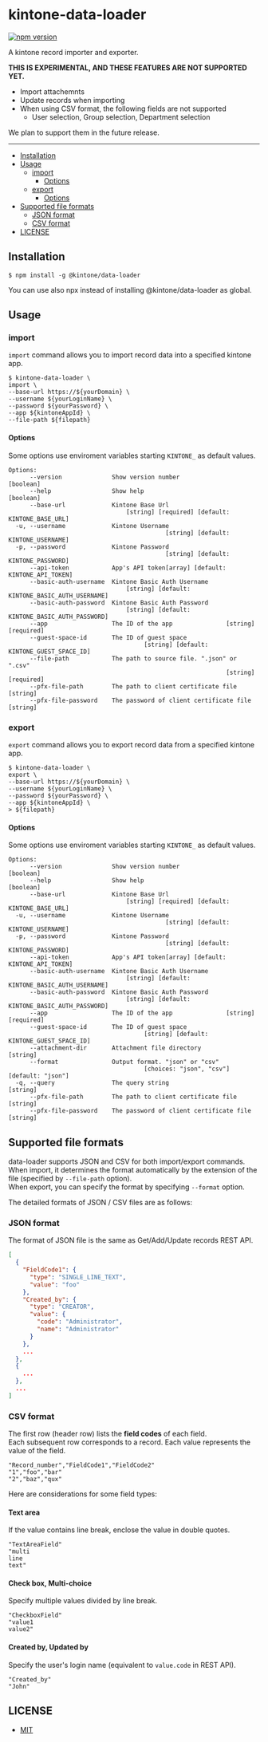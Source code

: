 # kintone-data-loader

[![npm version](https://badge.fury.io/js/%40kintone%2Fdata-loader.svg)](https://badge.fury.io/js/%40kintone%2Fdata-loader)

A kintone record importer and exporter.

**THIS IS EXPERIMENTAL, AND THESE FEATURES ARE NOT SUPPORTED YET.**

- Import attachemnts
- Update records when importing
- When using CSV format, the following fields are not supported
  - User selection, Group selection, Department selection

We plan to support them in the future release.

---

- [Installation](#installation)
- [Usage](#usage)
  - [import](#import)
    - [Options](#options)
  - [export](#export)
    - [Options](#options-1)
- [Supported file formats](#supported-file-formats)
  - [JSON format](#json-format)
  - [CSV format](#csv-format)
- [LICENSE](#license)

## Installation

```
$ npm install -g @kintone/data-loader
```

You can use also npx instead of installing @kintone/data-loader as global.

## Usage

### import

`import` command allows you to import record data into a specified kintone app.

```
$ kintone-data-loader \
import \
--base-url https://${yourDomain} \
--username ${yourLoginName} \
--password ${yourPassword} \
--app ${kintoneAppId} \
--file-path ${filepath}
```

#### Options

Some options use enviroment variables starting `KINTONE_` as default values.

```
Options:
      --version              Show version number                       [boolean]
      --help                 Show help                                 [boolean]
      --base-url             Kintone Base Url
                                 [string] [required] [default: KINTONE_BASE_URL]
  -u, --username             Kintone Username
                                            [string] [default: KINTONE_USERNAME]
  -p, --password             Kintone Password
                                            [string] [default: KINTONE_PASSWORD]
      --api-token            App's API token[array] [default: KINTONE_API_TOKEN]
      --basic-auth-username  Kintone Basic Auth Username
                                 [string] [default: KINTONE_BASIC_AUTH_USERNAME]
      --basic-auth-password  Kintone Basic Auth Password
                                 [string] [default: KINTONE_BASIC_AUTH_PASSWORD]
      --app                  The ID of the app               [string] [required]
      --guest-space-id       The ID of guest space
                                      [string] [default: KINTONE_GUEST_SPACE_ID]
      --file-path            The path to source file. ".json" or ".csv"
                                                             [string] [required]
      --pfx-file-path        The path to client certificate file        [string]
      --pfx-file-password    The password of client certificate file    [string]
```

### export

`export` command allows you to export record data from a specified kintone app.

```
$ kintone-data-loader \
export \
--base-url https://${yourDomain} \
--username ${yourLoginName} \
--password ${yourPassword} \
--app ${kintoneAppId} \
> ${filepath}
```

#### Options

Some options use enviroment variables starting `KINTONE_` as default values.

```
Options:
      --version              Show version number                       [boolean]
      --help                 Show help                                 [boolean]
      --base-url             Kintone Base Url
                                 [string] [required] [default: KINTONE_BASE_URL]
  -u, --username             Kintone Username
                                            [string] [default: KINTONE_USERNAME]
  -p, --password             Kintone Password
                                            [string] [default: KINTONE_PASSWORD]
      --api-token            App's API token[array] [default: KINTONE_API_TOKEN]
      --basic-auth-username  Kintone Basic Auth Username
                                 [string] [default: KINTONE_BASIC_AUTH_USERNAME]
      --basic-auth-password  Kintone Basic Auth Password
                                 [string] [default: KINTONE_BASIC_AUTH_PASSWORD]
      --app                  The ID of the app               [string] [required]
      --guest-space-id       The ID of guest space
                                      [string] [default: KINTONE_GUEST_SPACE_ID]
      --attachment-dir       Attachment file directory                  [string]
      --format               Output format. "json" or "csv"
                                      [choices: "json", "csv"] [default: "json"]
  -q, --query                The query string                           [string]
      --pfx-file-path        The path to client certificate file        [string]
      --pfx-file-password    The password of client certificate file    [string]
```

## Supported file formats

data-loader supports JSON and CSV for both import/export commands.  
When import, it determines the format automatically by the extension of the file (specified by `--file-path` option).  
When export, you can specify the format by specifying `--format` option.

The detailed formats of JSON / CSV files are as follows:

### JSON format

The format of JSON file is the same as Get/Add/Update records REST API.

```json
[
  {
    "FieldCode1": {
      "type": "SINGLE_LINE_TEXT",
      "value": "foo"
    },
    "Created_by": {
      "type": "CREATOR",
      "value": {
        "code": "Administrator",
        "name": "Administrator"
      }
    },
    ...
  },
  {
    ...
  },
  ...
]
```

### CSV format

The first row (header row) lists the **field codes** of each field.  
Each subsequent row corresponds to a record. Each value represents the value of the field.

```csv
"Record_number","FieldCode1","FieldCode2"
"1","foo","bar"
"2","baz","qux"
```

Here are considerations for some field types:

#### Text area

If the value contains line break, enclose the value in double quotes.

```csv
"TextAreaField"
"multi
line
text"
```

#### Check box, Multi-choice

Specify multiple values divided by line break.

```csv
"CheckboxField"
"value1
value2"
```

#### Created by, Updated by

Specify the user's login name (equivalent to `value.code` in REST API).

```csv
"Created_by"
"John"
```

## LICENSE

- [MIT](https://github.com/kintone/js-sdk/blob/master/packages/data-loader/LICENSE)
